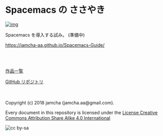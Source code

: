 

# Spacemacs の ささやき

[![img](https://cdn.rawgit.com/syl20bnr/spacemacs/442d025779da2f62fc86c2082703697714db6514/assets/spacemacs-badge.svg)](http://spacemacs.org)   

Spacemacs を導入する試み。 (準備中)  

<https://jamcha-aa.github.io/Spacemacs-Guide/>  

<br>  
<br>  

[作品一覧](https://jamcha-aa.github.io/About/)  

[GitHub リポジトリ](https://github.com/jamcha-aa/Spacemacs-Guide)  

<br>  
<br>  
Copyright (c) 2018 jamcha (jamcha.aa@gmail.com).  

Every document in this repository is licensed under the [License Creative Commons Attribution Share Alike 4.0 International](https://creativecommons.org/licenses/by-sa/4.0/deed)  

![cc by-sa](https://i.creativecommons.org/l/by-sa/4.0/88x31.png)  

